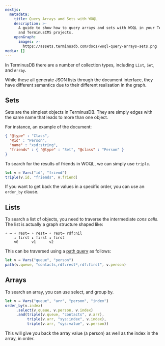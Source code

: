 ```yaml
---
nextjs:
  metadata:
    title: Query Arrays and Sets with WOQL
    description: >-
      A guide to show how to query arrays and sets with WOQL in your TerminusDB
      and TerminusCMS projects.
    openGraph:
      images: >-
        https://assets.terminusdb.com/docs/woql-query-arrays-sets.png
media: []
---
```


In TerminusDB there are a number of collection types, including `List`, `Set`, and `Array`.

While these all generate JSON lists through the document interface, they have different semantics due to their different realisation in the graph.

## Sets

Sets are the simplest objects in TerminusDB. They are simply edges with the same name that leads to more than one object.

For instance, an example of the document:

```json
{ "@type" : "Class",
  "@id" : "Person",
  "name" : "xsd:string",
  "friends" : { "@type" : "Set", "@class" : "Person" }
}
```

To search for the results of friends in WOQL, we can simply use `triple`.

```javascript
let v = Vars("id", "friend")
triple(v.id, "friends", v.friend)
```

If you want to get back the values in a specific order, you can use an `order_by` clause.

## Lists

To search a list of objects, you need to traverse the intermediate _cons cells_. The list is actually a graph structure shaped like:

```text
∘ → ∘ rest→ ∘ rest→ ∘ rest→ rdf:nil
    ↓ first ↓ first ↓ first
    v0      v1      v2
```

This can be traversed using a [path query](/docs/query-arrays-and-sets-in-woql/) as follows:

```javascript
let v = Vars("queue", "person")
path(v.queue, "contacts,rdf:rest*,rdf:first", v.person)
```

## Arrays

To search an array, you can use select, and group by.

```javascript
let v = Vars("queue", "arr", "person", "index")
order_by(v.index)
     .select(v.queue, v.person, v.index)
     .and(triple(v.queue, "contacts", v.arr),
          triple(v.arr, "sys:index", v.index),
          triple(v.arr, "sys:value", v.person))
```

This will give you back the array value (a person) as well as the index in the array, in order.